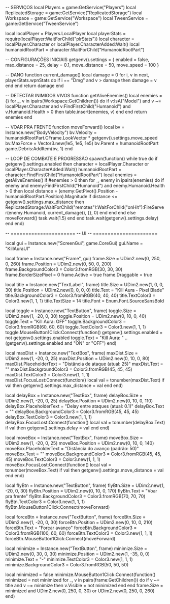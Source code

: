 -- SERVIÇOS
local Players = game:GetService("Players")
local ReplicatedStorage = game:GetService("ReplicatedStorage")
local Workspace = game:GetService("Workspace")
local TweenService = game:GetService("TweenService")

local localPlayer = Players.LocalPlayer
local playerStats = require(localPlayer:WaitForChild("plrStats"))
local character = localPlayer.Character or localPlayer.CharacterAdded:Wait()
local humanoidRootPart = character:WaitForChild("HumanoidRootPart")

-- CONFIGURAÇÕES INICIAIS
getgenv().settings = {
    enabled = false,
    max_distance = 25,
    delay = 0.1,
    move_distance = 50,
    move_speed = 100
}

-- DANO
function current_damage()
    local damage = 0
    for i, v in next, playerStats.wpnStats do
        if i == "Dmg" and v > damage then
            damage = v
        end
    end
    return damage
end

-- DETECTAR INIMIGOS VIVOS
function getAliveEnemies()
    local enemies = {}
    for _, v in ipairs(Workspace:GetChildren()) do
        if v:IsA("Model") and v ~= localPlayer.Character and v:FindFirstChild("Humanoid") and v.Humanoid.Health > 0 then
            table.insert(enemies, v)
        end
    end
    return enemies
end

-- VOAR PRA FRENTE
function moveForward()
    local bv = Instance.new("BodyVelocity")
    bv.Velocity = humanoidRootPart.CFrame.LookVector * getgenv().settings.move_speed
    bv.MaxForce = Vector3.new(1e5, 1e5, 1e5)
    bv.Parent = humanoidRootPart
    game.Debris:AddItem(bv, 1)
end

-- LOOP DE COMBATE E PROGRESSÃO
spawn(function()
    while true do
        if getgenv().settings.enabled then
            character = localPlayer.Character or localPlayer.CharacterAdded:Wait()
            humanoidRootPart = character:FindFirstChild("HumanoidRootPart")
            local enemies = getAliveEnemies()
            if #enemies > 0 then
                for _, enemy in ipairs(enemies) do
                    if enemy and enemy:FindFirstChild("Humanoid") and enemy.Humanoid.Health > 0 then
                        local distance = (enemy:GetPivot().Position - humanoidRootPart.Position).Magnitude
                        if distance <= getgenv().settings.max_distance then
                            ReplicatedStorage:WaitForChild("remotes"):WaitForChild("onHit"):FireServer(enemy.Humanoid, current_damage(), {}, 0)
                        end
                    end
                end
            else
                moveForward()
                task.wait(1.5)
            end
        end
        task.wait(getgenv().settings.delay)
    end
end)

-- ======================
-- UI
-- ======================

local gui = Instance.new("ScreenGui", game.CoreGui)
gui.Name = "KillAuraUI"

local frame = Instance.new("Frame", gui)
frame.Size = UDim2.new(0, 250, 0, 260)
frame.Position = UDim2.new(0, 50, 0, 200)
frame.BackgroundColor3 = Color3.fromRGB(30, 30, 30)
frame.BorderSizePixel = 0
frame.Active = true
frame.Draggable = true

local title = Instance.new("TextLabel", frame)
title.Size = UDim2.new(1, 0, 0, 30)
title.Position = UDim2.new(0, 0, 0, 0)
title.Text = "Kill Aura - Pixel Blade"
title.BackgroundColor3 = Color3.fromRGB(40, 40, 40)
title.TextColor3 = Color3.new(1, 1, 1)
title.TextSize = 14
title.Font = Enum.Font.SourceSansBold

local toggle = Instance.new("TextButton", frame)
toggle.Size = UDim2.new(1, -20, 0, 30)
toggle.Position = UDim2.new(0, 10, 0, 40)
toggle.Text = "Kill Aura: OFF"
toggle.BackgroundColor3 = Color3.fromRGB(60, 60, 60)
toggle.TextColor3 = Color3.new(1, 1, 1)
toggle.MouseButton1Click:Connect(function()
    getgenv().settings.enabled = not getgenv().settings.enabled
    toggle.Text = "Kill Aura: " .. (getgenv().settings.enabled and "ON" or "OFF")
end)

local maxDist = Instance.new("TextBox", frame)
maxDist.Size = UDim2.new(1, -20, 0, 25)
maxDist.Position = UDim2.new(0, 10, 0, 80)
maxDist.PlaceholderText = "Distância de ataque (atual: 25)"
maxDist.Text = ""
maxDist.BackgroundColor3 = Color3.fromRGB(45, 45, 45)
maxDist.TextColor3 = Color3.new(1, 1, 1)
maxDist.FocusLost:Connect(function()
    local val = tonumber(maxDist.Text)
    if val then
        getgenv().settings.max_distance = val
    end
end)

local delayBox = Instance.new("TextBox", frame)
delayBox.Size = UDim2.new(1, -20, 0, 25)
delayBox.Position = UDim2.new(0, 10, 0, 110)
delayBox.PlaceholderText = "Delay entre ataques (atual: 0.1)"
delayBox.Text = ""
delayBox.BackgroundColor3 = Color3.fromRGB(45, 45, 45)
delayBox.TextColor3 = Color3.new(1, 1, 1)
delayBox.FocusLost:Connect(function()
    local val = tonumber(delayBox.Text)
    if val then
        getgenv().settings.delay = val
    end
end)

local moveBox = Instance.new("TextBox", frame)
moveBox.Size = UDim2.new(1, -20, 0, 25)
moveBox.Position = UDim2.new(0, 10, 0, 140)
moveBox.PlaceholderText = "Distância do avanço (padrão: 50)"
moveBox.Text = ""
moveBox.BackgroundColor3 = Color3.fromRGB(45, 45, 45)
moveBox.TextColor3 = Color3.new(1, 1, 1)
moveBox.FocusLost:Connect(function()
    local val = tonumber(moveBox.Text)
    if val then
        getgenv().settings.move_distance = val
    end
end)

local flyBtn = Instance.new("TextButton", frame)
flyBtn.Size = UDim2.new(1, -20, 0, 30)
flyBtn.Position = UDim2.new(0, 10, 0, 170)
flyBtn.Text = "Voar pra frente"
flyBtn.BackgroundColor3 = Color3.fromRGB(70, 70, 70)
flyBtn.TextColor3 = Color3.new(1, 1, 1)
flyBtn.MouseButton1Click:Connect(moveForward)

local forceBtn = Instance.new("TextButton", frame)
forceBtn.Size = UDim2.new(1, -20, 0, 30)
forceBtn.Position = UDim2.new(0, 10, 0, 210)
forceBtn.Text = "Forçar avanço"
forceBtn.BackgroundColor3 = Color3.fromRGB(100, 60, 60)
forceBtn.TextColor3 = Color3.new(1, 1, 1)
forceBtn.MouseButton1Click:Connect(moveForward)

local minimize = Instance.new("TextButton", frame)
minimize.Size = UDim2.new(0, 30, 0, 30)
minimize.Position = UDim2.new(1, -35, 0, 0)
minimize.Text = "-"
minimize.TextColor3 = Color3.new(1, 1, 1)
minimize.BackgroundColor3 = Color3.fromRGB(50, 50, 50)

local minimized = false
minimize.MouseButton1Click:Connect(function()
    minimized = not minimized
    for _, v in pairs(frame:GetChildren()) do
        if v ~= title and v ~= minimize then
            v.Visible = not minimized
        end
    end
    frame.Size = minimized and UDim2.new(0, 250, 0, 30) or UDim2.new(0, 250, 0, 260)
end)
